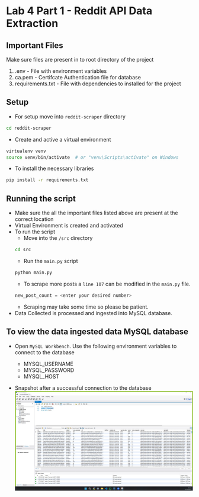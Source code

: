 # Lab 4 Part 1 - Reddit API Data Extraction

## Important Files
Make sure files are present in to root directory of the project
1. .env - File with environment variables
2. ca.pem - Certifcate Authentication file for database
3. requirements.txt - File with dependencies to installed for the project

## Setup
- For setup move into `reddit-scraper` directory
```bash
cd reddit-scraper
```

- Create and active a virtual environment
```bash
virtualenv venv
source venv/bin/activate  # or "venv\Scripts\activate" on Windows
```
- To install the necessary libraries
```bash
pip install -r requirements.txt
```

## Running the script
- Make sure the all the important files listed above are present at the correct location
- Virtual Environment is created and activated
- To run the script
    - Move into the `/src` directory
    ```bash
    cd src
    ```
    - Run the `main.py` script
    ```bash
    python main.py
    ```
    - To scrape more posts a `line 107` can be modified in the `main.py` file.
    ```py
    new_post_count = <enter your desired number>
    ```
    - Scraping may take some time so please be patient.
- Data Collected is processed and ingested into MySQL database.

## To view the data ingested data MySQL database
- Open `MySQL Workbench`. Use the following environment variables to connect to the database
    - MYSQL_USERNAME
    - MYSQL_PASSWORD
    - MYSQL_HOST

- Snapshot after a successful connection to the database
    ![MySQL DB Snapshot](../docs/mysqldb.jpg)


<!-- ## Author:
- Name: Kayvan Shah
- Email: kpshah@usc.edu
- USC ID: 1106650685 -->